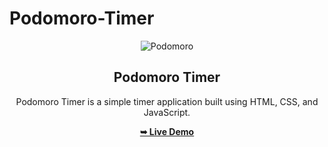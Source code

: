 # Podomoro-Timer
<div align="center">
  
  ![Podomoro](https://github.com/Zerobrofan/Podomoro-Timer/assets/100843256/c5fee40f-d89d-42f3-ba03-f3b889f290be)

  <h2 align="center">Podomoro Timer</h2>

  Podomoro Timer is a simple timer application built using HTML, CSS, and JavaScript.

  <a href="https://zerobrofan.github.io/SoleStyle-eCommerce-website/index.html"><strong>➥ Live Demo</strong></a>

</div>
